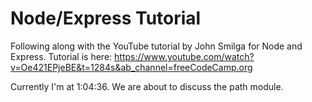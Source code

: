 # Node/Express Tutorial

Following along with the YouTube tutorial by John Smilga for Node and Express. Tutorial is here: https://www.youtube.com/watch?v=Oe421EPjeBE&t=1284s&ab_channel=freeCodeCamp.org

Currently I'm at 1:04:36. We are about to discuss the path module.